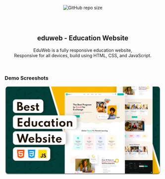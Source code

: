 <div align="center">
  
  ![GitHub repo size](https://img.shields.io/github/repo-size/codewithsadee/eduweb)
 
  <br />
  <br />

  <h2 align="center">eduweb - Education Website</h2>

  EduWeb is a fully responsive education website, <br />Responsive for all devices, build using HTML, CSS, and JavaScript.


</div>

<br />

### Demo Screeshots

![EduWeb Desktop Demo](./readme-images/desktop.png "Desktop Demo")
